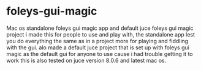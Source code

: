 # foleys-gui-magic
Mac os standalone foleys gui magic app and default juce foleys gui magic project
i made this for people to use and play with, the standalone app lest you do everything the same as in a project more for playing and fiddling with the gui.
alo made a default juce project that is set up with foleys gui magic as the default gui for anyone to use cause i had trouble getting it to work this is also
tested on juce version 8.0.6 and latest mac os.
